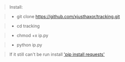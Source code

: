 > Install:

> - git clone https://github.com/xjusthaxor/tracking.git

> - cd tracking

> - chmod +x ip.py

> - python ip.py

> If it still can't be run install ['pip install requests'](#)
